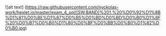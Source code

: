 ![alt text]
(https://raw.githubusercontent.com/nyckolas-work/hexlet.io/master/exam_4_sql/[SW.BAND]%201.%20%D0%92%D1%8B%D1%81%D0%BE%D1%87%D0%B5%D0%BD%D0%BD%D0%B0%D1%8F%20%D0%B7%D0%B0%D1%80%D0%BF%D0%BB%D0%B0%D1%82%D0%B0.jpg)
